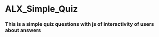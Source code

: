 # ALX_Simple_Quiz
### This is a simple quiz questions with js of interactivity of users about answers
